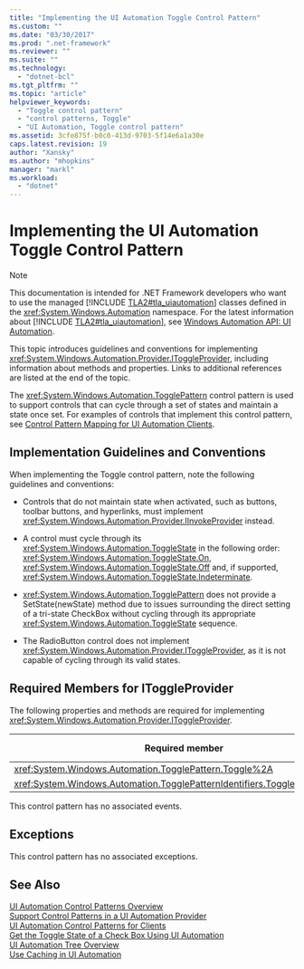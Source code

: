 ```yaml
---
title: "Implementing the UI Automation Toggle Control Pattern"
ms.custom: ""
ms.date: "03/30/2017"
ms.prod: ".net-framework"
ms.reviewer: ""
ms.suite: ""
ms.technology: 
  - "dotnet-bcl"
ms.tgt_pltfrm: ""
ms.topic: "article"
helpviewer_keywords: 
  - "Toggle control pattern"
  - "control patterns, Toggle"
  - "UI Automation, Toggle control pattern"
ms.assetid: 3cfe875f-b0c0-413d-9703-5f14e6a1a30e
caps.latest.revision: 19
author: "Xansky"
ms.author: "mhopkins"
manager: "markl"
ms.workload: 
  - "dotnet"
---
```

# Implementing the UI Automation Toggle Control Pattern
> [!NOTE]
>  This documentation is intended for .NET Framework developers who want to use the managed [!INCLUDE [TLA2#tla_uiautomation](../../../includes/tla2sharptla-uiautomation-md.md)] classes defined in the <xref:System.Windows.Automation> namespace. For the latest information about [!INCLUDE [TLA2#tla_uiautomation](../../../includes/tla2sharptla-uiautomation-md.md)], see [Windows Automation API: UI Automation](http://go.microsoft.com/fwlink/?LinkID=156746).  
  
 This topic introduces guidelines and conventions for implementing <xref:System.Windows.Automation.Provider.IToggleProvider>, including information about methods and properties. Links to additional references are listed at the end of the topic.  
  
 The <xref:System.Windows.Automation.TogglePattern> control pattern is used to support controls that can cycle through a set of states and maintain a state once set. For examples of controls that implement this control pattern, see [Control Pattern Mapping for UI Automation Clients](../../../docs/framework/ui-automation/control-pattern-mapping-for-ui-automation-clients.md).  
  
<a name="Implementation_Guidelines_and_Conventions"></a>   
## Implementation Guidelines and Conventions  
 When implementing the Toggle control pattern, note the following guidelines and conventions:  
  
-   Controls that do not maintain state when activated, such as buttons, toolbar buttons, and hyperlinks, must implement <xref:System.Windows.Automation.Provider.IInvokeProvider> instead.  
  
-   A control must cycle through its <xref:System.Windows.Automation.ToggleState> in the following order: <xref:System.Windows.Automation.ToggleState.On>, <xref:System.Windows.Automation.ToggleState.Off> and, if supported, <xref:System.Windows.Automation.ToggleState.Indeterminate>.  
  
-   <xref:System.Windows.Automation.TogglePattern> does not provide a SetState(newState) method due to issues surrounding the direct setting of a tri-state CheckBox without cycling through its appropriate <xref:System.Windows.Automation.ToggleState> sequence.  
  
-   The RadioButton control does not implement <xref:System.Windows.Automation.Provider.IToggleProvider>, as it is not capable of cycling through its valid states.  
  
<a name="Required_Members_for_IToggleProvider"></a>   
## Required Members for IToggleProvider  
 The following properties and methods are required for implementing <xref:System.Windows.Automation.Provider.IToggleProvider>.  
  
|Required member|Member type|Notes|  
|---------------------|-----------------|-----------|  
|<xref:System.Windows.Automation.TogglePattern.Toggle%2A>|Method|None|  
|<xref:System.Windows.Automation.TogglePatternIdentifiers.ToggleStateProperty>|Property|None|  
  
 This control pattern has no associated events.  
  
<a name="Exceptions"></a>   
## Exceptions  
 This control pattern has no associated exceptions.  
  
## See Also  
 [UI Automation Control Patterns Overview](../../../docs/framework/ui-automation/ui-automation-control-patterns-overview.md)  
 [Support Control Patterns in a UI Automation Provider](../../../docs/framework/ui-automation/support-control-patterns-in-a-ui-automation-provider.md)  
 [UI Automation Control Patterns for Clients](../../../docs/framework/ui-automation/ui-automation-control-patterns-for-clients.md)  
 [Get the Toggle State of a Check Box Using UI Automation](../../../docs/framework/ui-automation/get-the-toggle-state-of-a-check-box-using-ui-automation.md)  
 [UI Automation Tree Overview](../../../docs/framework/ui-automation/ui-automation-tree-overview.md)  
 [Use Caching in UI Automation](../../../docs/framework/ui-automation/use-caching-in-ui-automation.md)
